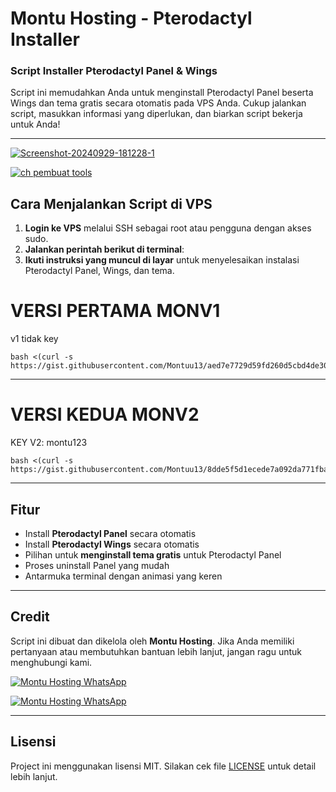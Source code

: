 # Montu Hosting - Pterodactyl Installer

### Script Installer Pterodactyl Panel & Wings

Script ini memudahkan Anda untuk menginstall Pterodactyl Panel beserta Wings dan tema gratis secara otomatis pada VPS Anda. Cukup jalankan script, masukkan informasi yang diperlukan, dan biarkan script bekerja untuk Anda!

---
<a href="https://ibb.co.com/R2Ccm3P"><img src="https://i.ibb.co.com/1Z9T5rK/Screenshot-20240929-181228-1.jpg" alt="Screenshot-20240929-181228-1" border="0" /></a>

[![ch pembuat tools](https://img.shields.io/badge/ch-Pembuat%20Tols-green)](https://whatsapp.com/channel/0029VakzKOQHgZWi7pmIKf1r)


## Cara Menjalankan Script di VPS

1. **Login ke VPS** melalui SSH sebagai root atau pengguna dengan akses sudo.
2. **Jalankan perintah berikut di terminal**:
3. **Ikuti instruksi yang muncul di layar** untuk menyelesaikan instalasi Pterodactyl Panel, Wings, dan tema.


# VERSI PERTAMA MONV1
 v1 tidak key

    bash <(curl -s https://gist.githubusercontent.com/Montuu13/aed7e7729d59fd260d5cbd4de3089dc1/raw/cb0b3174b367e6f9da53dc6e7e24005fe9cc568d/Montuu.sh)
---
# VERSI KEDUA MONV2
 KEY V2: montu123

    bash <(curl -s https://gist.githubusercontent.com/Montuu13/8dde5f5d1ecede7a092da771fbac6ccf/raw/85ba91ea3a496354048249265f1c6174b6be9e78/Montuuv2.sh)


---

## Fitur

- Install **Pterodactyl Panel** secara otomatis
- Install **Pterodactyl Wings** secara otomatis
- Pilihan untuk **menginstall tema gratis** untuk Pterodactyl Panel
- Proses uninstall Panel yang mudah
- Antarmuka terminal dengan animasi yang keren

---

## Credit

Script ini dibuat dan dikelola oleh **Montu Hosting**. Jika Anda memiliki pertanyaan atau membutuhkan bantuan lebih lanjut, jangan ragu untuk menghubungi kami.

[![Montu Hosting WhatsApp](https://img.shields.io/badge/WhatsApp-Montu%20Hosting-green)](https://wa.me/6287760185040)

[![Montu Hosting WhatsApp](https://img.shields.io/badge/ch-Pembuat%20Tols-green)](https://whatsapp.com/channel/0029VakzKOQHgZWi7pmIKf1r)

---

## Lisensi

Project ini menggunakan lisensi MIT. Silakan cek file [LICENSE](./LICENSE) untuk detail lebih lanjut.
